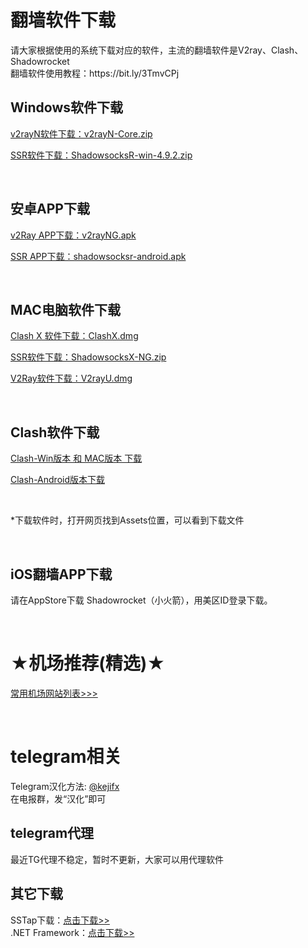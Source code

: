 <h1>翻墙软件下载</h1>
<p>请大家根据使用的系统下载对应的软件，主流的翻墙软件是V2ray、Clash、Shadowrocket<br>
翻墙软件使用教程：https://bit.ly/3TmvCPj
</p>
<h2>Windows软件下载</h2>
<p><a href="https://github.com/2dust/v2rayN/releases/latest" target="_blank">v2rayN软件下载：v2rayN-Core.zip</a></p>
<p><a href="https://github.com/shadowsocksrr/shadowsocksr-csharp/releases" target="_blank">SSR软件下载：ShadowsocksR-win-4.9.2.zip</a></p>
<br>
<h2>安卓APP下载</h2>
<P><a href="https://github.com/2dust/v2rayNG/releases/latest" target="_blank">v2Ray APP下载：v2rayNG.apk</a></P>
<P><a href="https://github.com/shadowsocksrr/shadowsocksr-android/releases" target="_blank">SSR APP下载：shadowsocksr-android.apk</a></P>
<br>
<h2>MAC电脑软件下载</h2>
<P><a href="https://github.com/yichengchen/clashX/releases" target="_blank">Clash X 软件下载：ClashX.dmg</a></P>
<P><a href="https://github.com/qinyuhang/ShadowsocksX-NG-R/releases/download/1.4.4-r8/ShadowsocksX-NG-R8.dmg" target="_blank">SSR软件下载：ShadowsocksX-NG.zip</a></P>
<P><a href="https://github.com/yanue/V2rayU/releases" target="_blank">V2Ray软件下载：V2rayU.dmg</a></P>
<br>
<h2>Clash软件下载</h2>
<P><a href="https://github.com/Fndroid/clash_for_windows_pkg/releases" target="_blank">Clash-Win版本 和 MAC版本 下载</a></P>
<P><a href="https://github.com/Kr328/ClashForAndroid/releases" target="_blank">Clash-Android版本下载</a></P>
<br>
<p>*下载软件时，打开网页找到Assets位置，可以看到下载文件</p><br>
<h2>iOS翻墙APP下载</h2>
<P>请在AppStore下载 Shadowrocket（小火箭），用美区ID登录下载。</P>
<br>
<h1>★机场推荐(精选)★</h1>
<P><a href="https://github.com/kjfx/kjfx" target="_blank">常用机场网站列表&gt;&gt;&gt;</a></P>
<br>
<h1>telegram相关</h1>
<p>Telegram汉化方法: <a href="https://t.me/kejifx" target="_blank">@kejifx</a>
<br />在电报群，发“汉化”即可
</p>

<h2>telegram代理</h2>
<P>最近TG代理不稳定，暂时不更新，大家可以用代理软件</P>

<h2>其它下载</h2>
SSTap下载：<a href="https://github.com/Kejifaxian/welcome/releases/download/SSTap/SSTap.7z" target="_blank">点击下载>></a><br>
.NET Framework：<a href="https://dotnet.microsoft.com/zh-cn/download/dotnet-framework" target="_blank">点击下载>></a><br>

